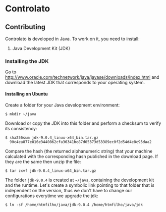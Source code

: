 # Controlato

## Contributing

Controlato is developed in Java. To work on it, you need to install:

1. Java Development Kit (JDK)

### Installing the JDK

Go to http://www.oracle.com/technetwork/java/javase/downloads/index.html and download the latest JDK that corresponds to your operating system.

#### Installing on Ubuntu

Create a folder for your Java development environment:

    $ mkdir ~/java

Download or copy the JDK into this folder and perform a checksum to verify its consistency:

    $ sha256sum jdk-9.0.4_linux-x64_bin.tar.gz
      90c4ea877e816e3440862cfa36341bc87d05373d53389ec0f2d54d4e8c95daa2

Compare the hash (the returned alphanumeric string) that your machine calculated with the corresponding hash published in the download page. If they are the same then unzip the file:

    $ tar zxvf jdk-9.0.4_linux-x64_bin.tar.gz
    
The folder `jdk-9.0.4` is created at `~/java`, containing the development kit and the runtime. Let's create a symbolic link pointing to that folder that is independent on the version, thus we don't have to change our configurations everytime we upgrade the jdk:

    $ ln -sf /home/htmfilho/java/jdk-9.0.4 /home/htmfilho/java/jdk
 
